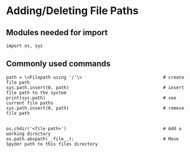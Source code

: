 # Adding/Deleting File Paths

## Modules needed for import

    import os, sys
    
## Commonly used commands

    path = \<Filepath using '/'\>                               # create file path
    sys.path.insert(0, path)                                    # insert file path to the system
    print(sys.path)                                             # see current file paths
    sys.path.insert(0, path)                                    # remove file path
    
    
    os.chdir('<file path>')                                     # Add a working directory
    os.path.abspath(__file__);                                  # Move Spyder path to this files directory    

